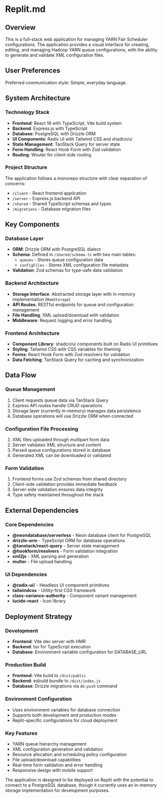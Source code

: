 # Replit.md

## Overview

This is a full-stack web application for managing YARN Fair Scheduler configurations. The application provides a visual interface for creating, editing, and managing Hadoop YARN queue configurations, with the ability to generate and validate XML configuration files.

## User Preferences

Preferred communication style: Simple, everyday language.

## System Architecture

### Technology Stack
- **Frontend**: React 18 with TypeScript, Vite build system
- **Backend**: Express.js with TypeScript
- **Database**: PostgreSQL with Drizzle ORM
- **UI Components**: Radix UI with Tailwind CSS and shadcn/ui
- **State Management**: TanStack Query for server state
- **Form Handling**: React Hook Form with Zod validation
- **Routing**: Wouter for client-side routing

### Project Structure
The application follows a monorepo structure with clear separation of concerns:
- `/client` - React frontend application
- `/server` - Express.js backend API
- `/shared` - Shared TypeScript schemas and types
- `/migrations` - Database migration files

## Key Components

### Database Layer
- **ORM**: Drizzle ORM with PostgreSQL dialect
- **Schema**: Defined in `/shared/schema.ts` with two main tables:
  - `queues` - Stores queue configuration data
  - `configFiles` - Stores XML configuration file metadata
- **Validation**: Zod schemas for type-safe data validation

### Backend Architecture
- **Storage Interface**: Abstracted storage layer with in-memory implementation (`MemStorage`)
- **API Routes**: RESTful endpoints for queue and configuration management
- **File Handling**: XML upload/download with validation
- **Middleware**: Request logging and error handling

### Frontend Architecture
- **Component Library**: shadcn/ui components built on Radix UI primitives
- **Styling**: Tailwind CSS with CSS variables for theming
- **Forms**: React Hook Form with Zod resolvers for validation
- **Data Fetching**: TanStack Query for caching and synchronization

## Data Flow

### Queue Management
1. Client requests queue data via TanStack Query
2. Express API routes handle CRUD operations
3. Storage layer (currently in-memory) manages data persistence
4. Database operations will use Drizzle ORM when connected

### Configuration File Processing
1. XML files uploaded through multipart form data
2. Server validates XML structure and content
3. Parsed queue configurations stored in database
4. Generated XML can be downloaded or validated

### Form Validation
1. Frontend forms use Zod schemas from shared directory
2. Client-side validation provides immediate feedback
3. Server-side validation ensures data integrity
4. Type safety maintained throughout the stack

## External Dependencies

### Core Dependencies
- **@neondatabase/serverless** - Neon database client for PostgreSQL
- **drizzle-orm** - TypeScript ORM for database operations
- **@tanstack/react-query** - Server state management
- **@hookform/resolvers** - Form validation integration
- **xml2js** - XML parsing and generation
- **multer** - File upload handling

### UI Dependencies
- **@radix-ui/** - Headless UI component primitives
- **tailwindcss** - Utility-first CSS framework
- **class-variance-authority** - Component variant management
- **lucide-react** - Icon library

## Deployment Strategy

### Development
- **Frontend**: Vite dev server with HMR
- **Backend**: tsx for TypeScript execution
- **Database**: Environment variable configuration for DATABASE_URL

### Production Build
- **Frontend**: Vite build to `/dist/public`
- **Backend**: esbuild bundle to `/dist/index.js`
- **Database**: Drizzle migrations via `db:push` command

### Environment Configuration
- Uses environment variables for database connection
- Supports both development and production modes
- Replit-specific configurations for cloud deployment

### Key Features
- YARN queue hierarchy management
- XML configuration generation and validation
- Resource allocation and scheduling policy configuration
- File upload/download capabilities
- Real-time form validation and error handling
- Responsive design with mobile support

The application is designed to be deployed on Replit with the potential to connect to a PostgreSQL database, though it currently uses an in-memory storage implementation for development purposes.